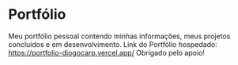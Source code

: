 # Portfólio
Meu portfólio pessoal contendo minhas informações, meus projetos concluídos e em desenvolvimento.
Link do Portfólio hospedado: https://portfolio-diogocarp.vercel.app/
Obrigado pelo apoio!

